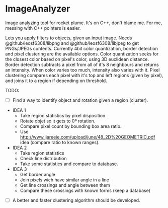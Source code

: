 # ImageAnalyzer
Image analyzing tool for rocket plume.
It's on C++, don't blame me. For me, messing with C++ pointers is easier.

Lets you apply filters to objects, given an input image. Needs @github/leosf6308/libpng and @github/leosf6308/libjpeg to get PNGs/JPEGs contents.
Currently 4bit color quantization, border detection and pixel clustering are the available options.
Color quantization seeks for the closest color based on pixel's color, using 3D euclidean distance.
Border detection subtracts a pixel from all of it's 8 neighbours and returns an intensity. When color varies too much, intensity also varies with it.
Pixel clustering compares each pixel with it's top and left regions (given by pixel), and joins it to a region if depending on threshold.

TODO:
- [ ] Find a way to identify object and rotation given a region (cluster).
* IDEA 1
  * Take region statistics by pixel disposition.
  * Rotate objet so it gets to 0º rotation.
  * Compare pixel count by bounding box area ratio.
  * Use http://www.ijareeie.com/upload/june/48_2D%20GEOMETRIC.pdf idea (compare ratio to known ranges).
* IDEA 2
  * Take region statistics
  * Check line distribution
  * Take some statistics and compare to database.
* IDEA 3
  * Get border angle
  * Join pixels wich have similar angle in a line
  * Get line crossings and angle between them
  * Compare these crossings with known forms (keep a database)
- [ ] A better and faster clustering algorithm should be developed.
